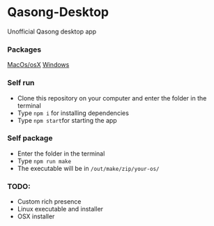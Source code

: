 # Qasong-Desktop
Unofficial Qasong desktop app

### Packages
[MacOs/osX]()
[Windows]()

### Self run
- Clone this repository on your computer and enter the folder in the terminal
- Type `npm i` for installing dependencies
- Type `npm start`for starting the app

### Self package
- Enter the folder in the terminal
- Type `npm run make`
- The executable will be in `/out/make/zip/your-os/`

### TODO:
- Custom rich presence
- Linux executable and installer
- OSX installer
